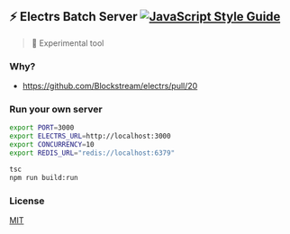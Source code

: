 ## ⚡️ Electrs Batch Server [![JavaScript Style Guide](https://img.shields.io/badge/code_style-standard-brightgreen.svg)](https://standardjs.com)


> 🚨 Experimental tool


### Why?

* https://github.com/Blockstream/electrs/pull/20


### Run your own server

```bash
export PORT=3000
export ELECTRS_URL=http://localhost:3000
export CONCURRENCY=10
export REDIS_URL="redis://localhost:6379"

tsc
npm run build:run
```


### License

[MIT](./LICENSE.md)
